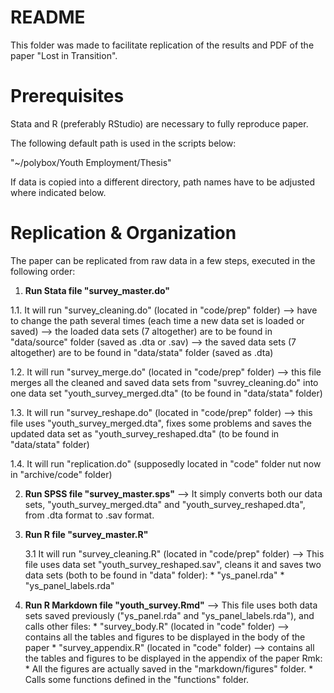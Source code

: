 # README
This folder was made to facilitate replication of the results and PDF of the paper "Lost in Transition". 

# Prerequisites
Stata and R (preferably RStudio) are necessary to fully reproduce paper.

The following default path is used in the scripts below: 

"~/polybox/Youth Employment/Thesis"

If data is copied into a different directory, path names have to be adjusted where indicated below.

# Replication & Organization

The paper can be replicated from raw data in a few steps, executed in the following order:

  1. **Run Stata file "survey_master.do"**
  
  1.1. It will run "survey_cleaning.do" (located in "code/prep" folder)
          --> have to change the path several times (each time a new data set is loaded or saved)
          --> the loaded data sets (7 altogether) are to be found in "data/source" folder (saved as .dta or .sav)
          --> the saved data sets (7 altogether) are to be found in "data/stata" folder (saved as .dta)

  1.2. It will run "survey_merge.do" (located in "code/prep" folder)
          --> this file merges all the cleaned and saved data sets from "suvrey_cleaning.do" into one data set "youth_survey_merged.dta" (to be found in "data/stata" folder)
            
  1.3. It will run "survey_reshape.do" (located in "code/prep" folder)
          --> this file uses "youth_survey_merged.dta", fixes some problems and saves the updated data set as "youth_survey_reshaped.dta" (to be found in "data/stata" folder)
          
  1.4. It will run "replication.do" (supposedly located in "code" folder nut now in "archive/code" folder)
     
      
  2. **Run SPSS file "survey_master.sps"**
          --> It simply converts both our data sets, "youth_survey_merged.dta" and "youth_survey_reshaped.dta", from .dta format to .sav format.
          
  3. **Run R file "survey_master.R"**
      
      3.1 It will run "survey_cleaning.R" (located in "code/prep" folder)
          --> This file uses data set "youth_survey_reshaped.sav", cleans it and saves two data sets (both to be found in "data" folder):
              * "ys_panel.rda"
              * "ys_panel_labels.rda"
              
  4. **Run R Markdown file "youth_survey.Rmd"**
      --> This file uses both data sets saved previously ("ys_panel.rda" and "ys_panel_labels.rda"), and calls other files:
          * "survey_body.R" (located in "code" folder) --> contains all the tables and figures to be displayed in the body of the paper
          * "survey_appendix.R" (located in "code" folder) --> contains all the tables and figures to be displayed in the appendix of the paper
          Rmk: * All the figures are actually saved in the "markdown/figures" folder.
               * Calls some functions defined in the "functions" folder.
            
          
          
          
          